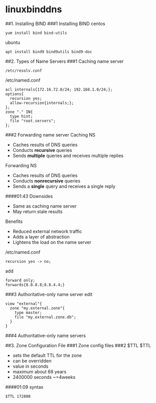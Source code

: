 # linuxbinddns
##1. Installing BIND
###1 Installing BIND
centos
```
yum install bind bind-utils
```
ubuntu
```
apt install bind9 bind9utils bind9-doc
```


##2. Types of Name Servers
###1 Caching name server
```
/etc/resolv.conf
```
/etc/named.conf
```
acl internals{172.16.72.0/24; 192.168.1.0/24;};
options{
  recursion yes;
  allow-recursion{internals;};
};
zone "." IN{
  type hint;
  file "root.servers";
};
```


###2 Forwarding name server
Caching NS
- Caches results of DNS queries
- Conducts __recursive__ queries
- Sends __multiple__ queries and receives multiple replies

Forwarding NS
- Caches results of DNS queries
- Conducts __nonrecursive__ queries
- Sends a __single__ query and receives a single reply


####01:43
Downsides
- Same as caching name server
- May return stale results

Benefits
- Reduced external network traffic
- Adds a layer of abstraction
- Lightens the load on the name server  



/etc/named.conf
```
recursion yes -> no;
```
add
```
forward only;
forwards{8.8.8.8;8.8.4.4;}
```

###3 Authoritative-only name server
edit
```
view "external"{
  zone "my.external.zone"{
    type master;
    file "my.external.zone.db";
  }
}
```
###4 Authoritative-only name servers

##3. Zone Configuration File
###1 Zone config files
###2 $TTL
$TTL
- sets the default TTL for the zone
- can be overridden
- value in seconds
- maximum about 68 years
- 2400000 seconds ~=4weeks

####01:09 syntax
```
$TTL 172800
```
